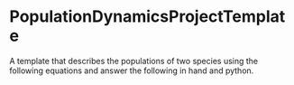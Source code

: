 # PopulationDynamicsProjectTemplate
A template that describes the populations of two species using the following equations and answer the following in hand and python.
